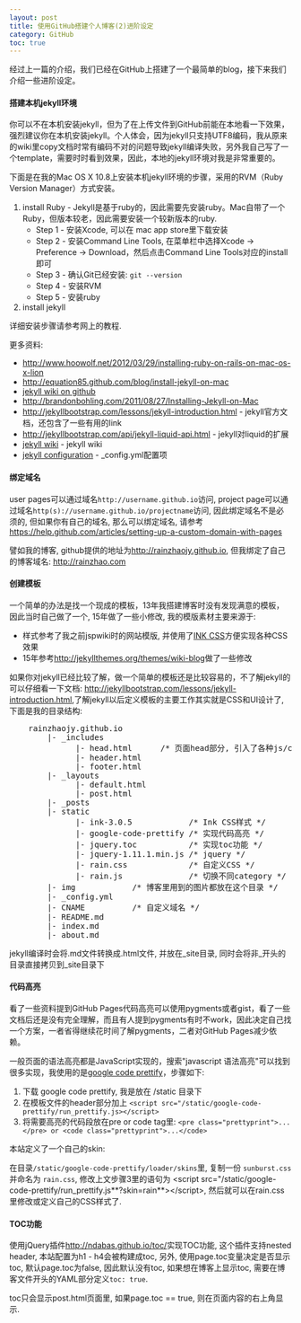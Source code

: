 ```yaml
---
layout: post
title: 使用GitHub搭建个人博客(2)进阶设定
category: GitHub
toc: true
---
```


经过上一篇的介绍，我们已经在GitHub上搭建了一个最简单的blog，接下来我们介绍一些进阶设定。


#### 搭建本机jekyll环境

你可以不在本机安装jekyll，但为了在上传文件到GitHub前能在本地看一下效果，强烈建议你在本机安装jekyll。个人体会，因为jekyll只支持UTF8编码，我从原来的wiki里copy文档时常有编码不对的问题导致jekyll编译失败，另外我自己写了一个template，需要时时看到效果，因此，本地的jekyll环境对我是非常重要的。

下面是在我的Mac OS X 10.8上安装本机jekyll环境的步骤，采用的RVM（Ruby Version Manager）方式安装。

1. install Ruby - Jekyll是基于ruby的，因此需要先安装ruby。Mac自带了一个Ruby，但版本较老，因此需要安装一个较新版本的ruby.
    * Step 1 - 安装Xcode, 可以在 mac app store里下载安装
    * Step 2 - 安装Command Line Tools, 在菜单栏中选择Xcode -> Preference -> Download，然后点击Command Line Tools对应的install即可
    * Step 3 - 确认Git已经安装: `git --version`
    * Step 4 - 安装RVM
    * Step 5 - 安装ruby
2. install jekyll

详细安装步骤请参考网上的教程.

更多资料:

* <http://www.hoowolf.net/2012/03/29/installing-ruby-on-rails-on-mac-os-x-lion>
* <http://equation85.github.com/blog/install-jekyll-on-mac>
* [jekyll wiki on github](https://github.com/mojombo/jekyll/wiki/Install)
* <http://brandonbohling.com/2011/08/27/Installing-Jekyll-on-Mac>
* <http://jekyllbootstrap.com/lessons/jekyll-introduction.html> - jekyll官方文档，还包含了一些有用的link
* <http://jekyllbootstrap.com/api/jekyll-liquid-api.html> - jekyll对liquid的扩展
* [jekyll wiki](https://github.com/mojombo/jekyll/wiki/Usage) - jekyll wiki
* [jekyll configuration](https://github.com/mojombo/jekyll/wiki/Configuration) - \_config.yml配置项

#### 绑定域名

user pages可以通过域名`http://username.github.io`访问, project page可以通过域名`http(s)://username.github.io/projectname`访问, 因此绑定域名不是必须的, 但如果你有自己的域名, 那么可以绑定域名, 请参考 <https://help.github.com/articles/setting-up-a-custom-domain-with-pages>

譬如我的博客, github提供的地址为<http://rainzhaojy.github.io>, 但我绑定了自己的博客域名: <http://rainzhao.com>

#### 创建模板

一个简单的办法是找一个现成的模板，13年我搭建博客时没有发现满意的模板，因此当时自己做了一个, 15年做了一些小修改, 我的模版素材主要来源于:

* 样式参考了我之前jspwiki时的网站模版, 并使用了[INK CSS](http://ink.sapo.pt)方便实现各种CSS效果
* 15年参考<http://jekyllthemes.org/themes/wiki-blog>做了一些修改

如果你对jekyll已经比较了解，做一个简单的模板还是比较容易的，不了解jekyll的可以仔细看一下文档: <http://jekyllbootstrap.com/lessons/jekyll-introduction.html>,了解jekyll以后定义模板的主要工作其实就是CSS和UI设计了, 下面是我的目录结构:

<pre class="prettyprint">
    rainzhaojy.github.io
        |- _includes
              |- head.html      /* 页面head部分, 引入了各种js/css文件 */
              |- header.html
              |- footer.html
        |- _layouts
              |- default.html
              |- post.html
        |- _posts
        |- static
              |- ink-3.0.5            /* Ink CSS样式 */
              |- google-code-prettify /* 实现代码高亮 */
              |- jquery.toc           /* 实现toc功能 */
              |- jquery-1.11.1.min.js /* jquery */
              |- rain.css             /* 自定义CSS */
              |- rain.js              /* 切换不同category */
        |- img            /* 博客里用到的图片都放在这个目录 */
        |- _config.yml
        |- CNAME          /* 自定义域名 */
        |- README.md
        |- index.md
        |- about.md
</pre>

jekyll编译时会将.md文件转换成.html文件, 并放在\_site目录, 同时会将非\_开头的目录直接拷贝到\_site目录下

#### 代码高亮

看了一些资料提到GitHub Pages代码高亮可以使用pygments或者gist，看了一些文档后还是没有完全理解，而且有人提到pygments有时不work，因此决定自己找一个方案，一者省得继续花时间了解pygments，二者对GitHub Pages减少依赖。

一般页面的语法高亮都是JavaScript实现的，搜索"javascript 语法高亮"可以找到很多实现，我使用的是[google code prettify](https://code.google.com/p/google-code-prettify)，步骤如下:

1. 下载 google code prettify, 我是放在 /static 目录下
3. 在模板文件的header部分加上 `<script src="/static/google-code-prettify/run_prettify.js></script>`
4. 将需要高亮的代码段放在pre or code tag里: `<pre class="prettyprint">...</pre> or <code class="prettyprint">...</code>`

本站定义了一个自己的skin:

在目录`/static/google-code-prettify/loader/skins`里, 复制一份 `sunburst.css` 并命名为 `rain.css`, 修改上文步骤3里的语句为 &lt;script src="/static/google-code-prettify/run_prettify.js**?skin=rain**>&lt;/script>, 然后就可以在rain.css里修改或定义自己的CSS样式了.

#### TOC功能

使用jQuery插件<http://ndabas.github.io/toc/>实现TOC功能, 这个插件支持nested header, 本站配置为h1 - h4会被构建成toc, 另外, 使用page.toc变量决定是否显示toc, 默认page.toc为false, 因此默认没有toc, 如果想在博客上显示toc, 需要在博客文件开头的YAML部分定义`toc: true`.

toc只会显示post.html页面里, 如果page.toc == true, 则在页面内容的右上角显示.